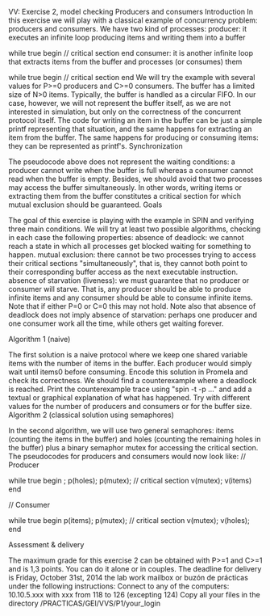 
VV: Exercise 2, model checking
Producers and consumers
Introduction
In this exercise we will play with a classical example of concurrency problem: producers and consumers. We have two kind of processes:
producer: it executes an infinite loop producing items and writing them into a buffer

while true begin
  <produce new item>
  <write into buffer> // critical section
end 
consumer: it is another infinite loop that extracts items from the buffer and processes (or consumes) them

while true begin
  <extract item from buffer> // critical section
  <consume item>
end
We will try the example with several values for P>=0 producers and C>=0 consumers. The buffer has a limited size of N>0 items. Typically, the buffer is handled as a circular FIFO. In our case, however, we will not represent the buffer itself, as we are not interested in simulation, but only on the correctness of the concurrent protocol itself. The code for writing an item in the buffer can be just a simple printf representing that situation, and the same happens for extracting an item from the buffer. The same happens for producing or consuming items: they can be represented as printf's.
Synchronization

The pseudocode above does not represent the waiting conditions: a producer cannot write when the buffer is full whereas a consumer cannot read when the buffer is empty. Besides, we should avoid that two processes may access the buffer simultaneously. In other words, writing items or extracting them from the buffer constitutes a critical section for which mutual exclusion should be guaranteed.
Goals

The goal of this exercise is playing with the example in SPIN and verifying three main conditions. We will try at least two possible algorithms, checking in each case the following properties:
absence of deadlock: we cannot reach a state in which all processes get blocked waiting for something to happen.
mutual exclusion: there cannot be two processes trying to access their critical sections "simultaneously", that is, they cannot both point to their corresponding buffer access as the next executable instruction.
absence of starvation (liveness): we must guarantee that no producer or consumer will starve. That is, any producer should be able to produce infinite items and any consumer should be able to consume infinite items. Note that if either P=0 or C=0 this may not hold.
Note also that absence of deadlock does not imply absence of starvation: perhaps one producer and one consumer work all the time, while others get waiting forever. 

Algorithm 1 (naive)

The first solution is a naive protocol where we keep one shared variable items with the number of items in the buffer. Each producer would simply wait until items<N before writing whereas each consumer would wait until items>0 before consuming. Encode this solution in Promela and check its correctness. We should find a counterexample where a deadlock is reached. Print the counterexample trace using "spin -t -p ..." and add a textual or graphical explanation of what has happened. Try with different values for the number of producers and consumers or for the buffer size.
Algorithm 2 (classical solution using semaphores)

In the second algorithm, we will use two general semaphores: items (counting the items in the buffer) and holes (counting the remaining holes in the buffer) plus a binary semaphor mutex for accessing the critical section. The pseudocodes for producers and consumers would now look like: 
// Producer

while true begin
  <produce new item>;
  p(holes);
  p(mutex);
  <write into buffer> // critical section
  v(mutex);
  v(items)
end

// Consumer

while true begin
  p(items);
  p(mutex);
  <extract from buffer> // critical section
  v(mutex);
  v(holes);
  <consume item>
end

Assessment & delivery

The maximum grade for this exercise 2 can be obtained with P>=1 and C>=1 and is 1,3 points. You can do it alone or in couples. The deadline for delivery is Friday,  October 31st,  2014 the lab work mailbox or buzón de prácticas under the following instructions:
Connect to any of the computers: 10.10.5.xxx with xxx from 118 to 126 (excepting 124)
Copy all your files in the directory /PRACTICAS/GEI/VVS/P1/your_login

